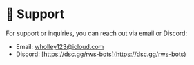 # 💖 Support
For support or inquiries, you can reach out via email or Discord:

- Email: [wholley123@icloud.com](mailto:wholley123@icloud.com)
- Discord: [https://dsc.gg/rws-bots](https://dsc.gg/rws-bots)
